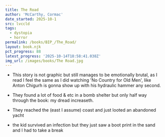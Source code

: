 ```yaml
---
title: The Road
author: 'McCarthy, Cormac'
date_started: 2025-10-1
src: lvccld
tags:
  - dystopia
  - horror
permalink: /books/BIP_/The_Road/
layout: book.njk
pct_progress: 88
latest_progress: '2025-10-14T18:58:41.038Z'
img_url: /images/books/The Road.jpg
---
```

* <span meta="50@2025-10-12T03:06:18.042Z"></span> This story is not graphic but still manages to be emotionally brutal, as I read I feel the same as I did watching 'No Country for Old Men', like Anton Chigurh is gonna show up with his hydraulic hammer any second.  

* <span meta="55@2025-10-13T16:02:14.827Z"></span> They found a lot of food & etc in a bomb shelter but only half way through the book: my dread increaseth.

* <span meta="87.5@2025-10-14T03:29:12.379Z"></span> They reached the (east I assume) coast and just looted an abandoned yacht

* <span meta="88@2025-10-14T18:58:41.038Z"></span> the kid survived an infection but they just saw a boot print in the sand and I had to take a break

